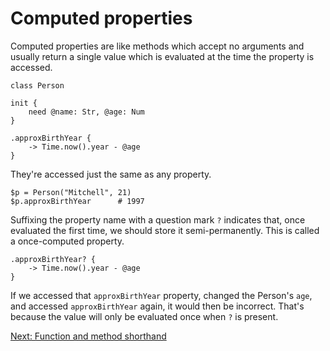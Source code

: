 # Computed properties

Computed properties are like methods which accept no arguments
and usually return a single value which is evaluated at the time
the property is accessed.

    class Person
    
    init {
        need @name: Str, @age: Num
    }

    .approxBirthYear {
        -> Time.now().year - @age
    }

They're accessed just the same as any property.

    $p = Person("Mitchell", 21)
    $p.approxBirthYear      # 1997

Suffixing the property name with a question mark `?` indicates
that, once evaluated the first time, we should store it semi-permanently.
This is called a once-computed property.

    .approxBirthYear? {
        -> Time.now().year - @age
    }

If we accessed that `approxBirthYear` property, changed the Person's `age`,
and accessed `approxBirthYear` again, it would then be incorrect. That's
because the value will only be evaluated once when `?` is present.

[Next: Function and method shorthand](36-function-method-shorthand.md)